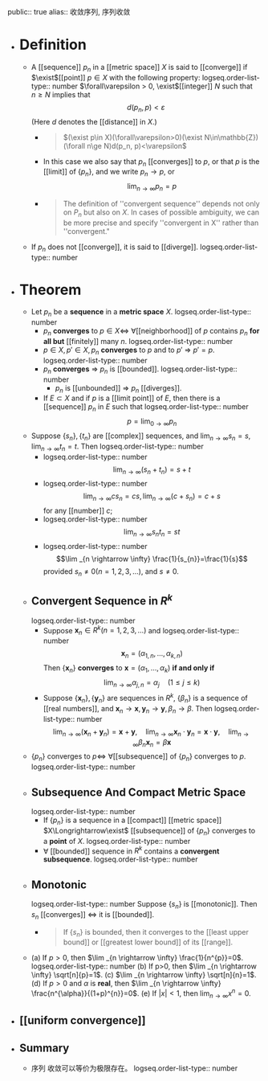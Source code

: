 public:: true
alias:: 收敛序列, 序列收敛

- # Definition
	- A [[sequence]] ${p_n}$ in a [[metric space]] $X$ is said to [[converge]] if $\exist$[[point]] $p\in X$ with the following property: 
	  logseq.order-list-type:: number
	  $\forall\varepsilon > 0, \exist$[[integer]] $N$ such that $n\ge N$ implies that 
	  $$d(p_n, p) < \varepsilon$$
	  (Here $d$ denotes the [[distance]] in $X$.)
		- >$(\exist p\in X)(\forall\varepsilon>0)(\exist N\in\mathbb{Z})(\forall n\ge N)d(p_n, p)<\varepsilon$
		- In this case we also say that ${p_n}$ [[converges]] to $p$, or that $p$ is the [[limit]] of $\{p_n\}$, and we write $p_n\rightarrow p$, or
		  $$\lim_{n\to \infty}p_n = p$$
		- >The definition of ''convergent sequence'' depends not only on ${P_n}$ but also on $X$. In cases of possible ambiguity, we can be more precise and specify ''convergent in X'' rather than ''convergent."
	- If ${p_n}$ does not [[converge]], it is said to [[diverge]].
	  logseq.order-list-type:: number
- # Theorem
	- Let ${p_n}$ be a **sequence** in a **metric space** $X$.
	  logseq.order-list-type:: number
		- ${p_n}$ **converges** to $p\in X\Longleftrightarrow$ $\forall$[[neighborhood]] of $p$ contains $p_n$ **for all but** [[finitely]] many $n$.
		  logseq.order-list-type:: number
		- $p\in X, p'\in X, {p_n}$ **converges** to $p$ and to $p'\ \Longrightarrow\ p' = p$.
		  logseq.order-list-type:: number
		- ${p_n}$ **converges** $\Longrightarrow\ {p_n}$ is [[bounded]].
		  logseq.order-list-type:: number
			- $p_n$ is [[unbounded]] $\Longrightarrow\ p_n$ [[diverges]].
		- If $E\subset X$ and if $p$ is a [[limit point]] of $E$, then there is a [[sequence]] ${p_n}$ in $E$ such that 
		  logseq.order-list-type:: number
		  $$p = \lim_{0\to\infty} p_n$$
	- Suppose  $\left\{s_{n}\right\},\left\{t_{n}\right\}$  are [[complex]] sequences, and  $\lim _{n \rightarrow \infty} s_{n}=s ,  \lim _{n \rightarrow \infty} t_{n}=t$. Then
	  logseq.order-list-type:: number
		- logseq.order-list-type:: number
		  $$\lim _{n \rightarrow \infty}\left(s_{n}+t_{n}\right)=s+t$$
		- logseq.order-list-type:: number
		  $$\lim _{n \rightarrow \infty} c s_{n}=c s, \lim _{n \rightarrow \infty}\left(c+s_{n}\right)=c+s$$ for any [[number]]  $c$;
		- logseq.order-list-type:: number
		  $$\lim _{n \rightarrow \infty} s_{n} t_{n}=s t$$
		- logseq.order-list-type:: number
		  $$\lim _{n \rightarrow \infty} \frac{1}{s_{n}}=\frac{1}{s}$$provided  $s_{n} \neq 0(n=1,2,3, \ldots)$, and  $s \neq 0$.
	- ## Convergent Sequence in $R^k$
	  logseq.order-list-type:: number
		- Suppose $\mathbf{x}_{n} \in R^{k}(n=1,2,3, \ldots)$ and
		  logseq.order-list-type:: number
		   $$\mathbf{x}_{n}=(\alpha_{1, n}, \ldots, \alpha_{k, n})$$ 
		  Then $\left\{\mathbf{x}_{n}\right\}$ **converges** to $\mathbf{x}=\left(\alpha_{1}, \ldots, \alpha_{k}\right)$  **if and only if**
		  $$\lim _{n \rightarrow \infty} \alpha_{j, n}=\alpha_{j} \quad(1 \leq j \leq k)$$
		- Suppose $\left\{\mathbf{x}_{n}\right\}, \left\{\mathbf{y}_{n}\right\}$ are sequences in $R^{k}$, $\left\{\beta_{n}\right\}$  is a sequence of [[real numbers]], and $\mathbf{x}_{n} \rightarrow \mathbf{x}, \mathbf{y}_{n} \rightarrow \mathbf{y}, \beta_{n} \rightarrow \beta$. Then
		  logseq.order-list-type:: number
		  $$\lim _{n \rightarrow \infty}\left(\mathbf{x}_{n}+\mathbf{y}_{n}\right)=\mathbf{x}+\mathbf{y}, \quad \lim _{n \rightarrow \infty} \mathbf{x}_{n} \cdot \mathbf{y}_{n}=\mathbf{x} \cdot \mathbf{y}, \quad \lim _{n \rightarrow \infty} \beta_{n} \mathbf{x}_{n}=\beta \mathbf{x}$$
	- $\{p_n\}$ converges to $p\Longleftrightarrow\ \forall$[[subsequence]] of $\{p_n\}$ converges to $p$.
	  logseq.order-list-type:: number
	- ## Subsequence And Compact Metric Space
	  logseq.order-list-type:: number
		- If $\{p_n\}$ is a sequence in a [[compact]] [[metric space]] $X\Longrightarrow\exist$ [[subsequence]] of $\{p_n\}$ converges to a **point** of $X$.
		  logseq.order-list-type:: number
		- $\forall$ [[bounded]] sequence in $R^k$ contains a **convergent subsequence**.
		  logseq.order-list-type:: number
	- ## Monotonic
	  logseq.order-list-type:: number
	  Suppose $\{s_n\}$ is [[monotonic]]. Then ${s_n}$ [[converges]] $\Longleftrightarrow$ it is [[bounded]].
		- > If $\{s_n\}$ is bounded, then it converges to the [[least upper bound]] or [[greatest lower bound]] of its [[range]].
	- (a) If $p>0$, then $\lim _{n \rightarrow \infty} \frac{1}{n^{p}}=0$.
	  logseq.order-list-type:: number
	  (b) If p>0, then $\lim _{n \rightarrow \infty} \sqrt[n]{p}=1$.
	  (c) $\lim _{n \rightarrow \infty} \sqrt[n]{n}=1$.
	  (d) If $p>0$ and $\alpha$ is **real**, then $\lim _{n \rightarrow \infty} \frac{n^{\alpha}}{(1+p)^{n}}=0$.
	  (e) If $|x|<1$, then $\lim _{n \rightarrow \infty} x^{n}=0$.
- ## [[uniform convergence]]
- ## Summary
	- 序列 收敛可以等价为极限存在。
	  logseq.order-list-type:: number